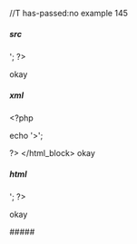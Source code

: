 //T has-passed:no
example 145
##### src
<?php

  echo '>';

?>
okay
##### xml
<?xml version="1.0" encoding="UTF-8"?>
<!DOCTYPE document SYSTEM "CommonMark.dtd">
<document xmlns="http://commonmark.org/xml/1.0">
  <html_block>&lt;?php

  echo '&gt;';

?&gt;
</html_block>
  <paragraph>
    <text>okay</text>
  </paragraph>
</document>
##### html
<?php

  echo '>';

?>
<p>okay</p>
#####
